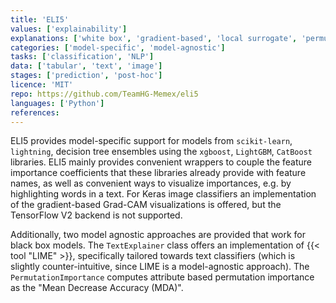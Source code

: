```yaml
---
title: 'ELI5'
values: ['explainability']
explanations: ['white box', 'gradient-based', 'local surrogate', 'permutation']
categories: ['model-specific', 'model-agnostic']
tasks: ['classification', 'NLP']
data: ['tabular', 'text', 'image']
stages: ['prediction', 'post-hoc']
licence: 'MIT'
repo: https://github.com/TeamHG-Memex/eli5
languages: ['Python']
references: 
---
```


ELI5 provides model-specific support for models from `scikit-learn`, `lightning`, decision tree ensembles using the `xgboost`, `LightGBM`, `CatBoost` libraries.
ELI5 mainly provides convenient wrappers to couple the feature importance coefficients that these libraries already provide with feature names, as well as convenient ways to visualize importances, e.g. by highlighting words in a text.
For Keras image classifiers an implementation of the gradient-based Grad-CAM visualizations is offered, but the TensorFlow V2 backend is not supported.

Additionally, two model agnostic approaches are provided that work for black box models.
The `TextExplainer` class offers an implementation of {{< tool "LIME" >}}, specifically tailored towards text classifiers (which is slightly counter-intuitive, since LIME is a model-agnostic approach).
The `PermutationImportance` computes attribute based permutation importance as the "Mean Decrease Accuracy (MDA)".
